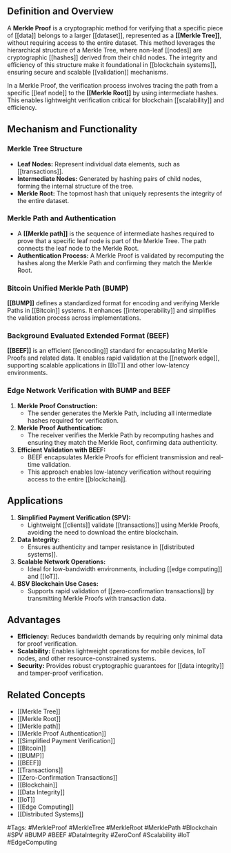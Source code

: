 ## Definition and Overview

A **Merkle Proof** is a cryptographic method for verifying that a specific piece of [[data]] belongs to a larger [[dataset]], represented as a **[[Merkle Tree]]**, without requiring access to the entire dataset. This method leverages the hierarchical structure of a Merkle Tree, where non-leaf [[nodes]] are cryptographic [[hashes]] derived from their child nodes. The integrity and efficiency of this structure make it foundational in [[blockchain systems]], ensuring secure and scalable [[validation]] mechanisms.

In a Merkle Proof, the verification process involves tracing the path from a specific [[leaf node]] to the **[[Merkle Root]]** by using intermediate hashes. This enables lightweight verification critical for blockchain [[scalability]] and efficiency.

## Mechanism and Functionality

### Merkle Tree Structure

- **Leaf Nodes:** Represent individual data elements, such as [[transactions]].
- **Intermediate Nodes:** Generated by hashing pairs of child nodes, forming the internal structure of the tree.
- **Merkle Root:** The topmost hash that uniquely represents the integrity of the entire dataset.

### Merkle Path and Authentication

- A **[[Merkle path]]** is the sequence of intermediate hashes required to prove that a specific leaf node is part of the Merkle Tree. The path connects the leaf node to the Merkle Root.
- **Authentication Process:** A Merkle Proof is validated by recomputing the hashes along the Merkle Path and confirming they match the Merkle Root.

### Bitcoin Unified Merkle Path (BUMP)

**[[BUMP]]** defines a standardized format for encoding and verifying Merkle Paths in [[Bitcoin]] systems. It enhances [[interoperability]] and simplifies the validation process across implementations.

### Background Evaluated Extended Format (BEEF)

**[[BEEF]]** is an efficient [[encoding]] standard for encapsulating Merkle Proofs and related data. It enables rapid validation at the [[network edge]], supporting scalable applications in [[IoT]] and other low-latency environments.

### Edge Network Verification with BUMP and BEEF

1. **Merkle Proof Construction:**
    - The sender generates the Merkle Path, including all intermediate hashes required for verification.
2. **Merkle Proof Authentication:**
    - The receiver verifies the Merkle Path by recomputing hashes and ensuring they match the Merkle Root, confirming data authenticity.
3. **Efficient Validation with BEEF:**
    - BEEF encapsulates Merkle Proofs for efficient transmission and real-time validation.
    - This approach enables low-latency verification without requiring access to the entire [[blockchain]].

## Applications

1. **Simplified Payment Verification (SPV):**
    - Lightweight [[clients]] validate [[transactions]] using Merkle Proofs, avoiding the need to download the entire blockchain.
2. **Data Integrity:**
    - Ensures authenticity and tamper resistance in [[distributed systems]].
3. **Scalable Network Operations:**
    - Ideal for low-bandwidth environments, including [[edge computing]] and [[IoT]].
4. **BSV Blockchain Use Cases:**
    - Supports rapid validation of [[zero-confirmation transactions]] by transmitting Merkle Proofs with transaction data.

## Advantages

- **Efficiency:** Reduces bandwidth demands by requiring only minimal data for proof verification.
- **Scalability:** Enables lightweight operations for mobile devices, IoT nodes, and other resource-constrained systems.
- **Security:** Provides robust cryptographic guarantees for [[data integrity]] and tamper-proof verification.

## Related Concepts

- [[Merkle Tree]]
- [[Merkle Root]]
- [[Merkle path]]
- [[Merkle Proof Authentication]]
- [[Simplified Payment Verification]]
- [[Bitcoin]]
- [[BUMP]]
- [[BEEF]]
- [[Transactions]]
- [[Zero-Confirmation Transactions]]
- [[Blockchain]]
- [[Data Integrity]]
- [[IoT]]
- [[Edge Computing]]
- [[Distributed Systems]]

#Tags: #MerkleProof #MerkleTree #MerkleRoot #MerklePath #Blockchain #SPV #BUMP #BEEF #DataIntegrity #ZeroConf #Scalability #IoT #EdgeComputing





